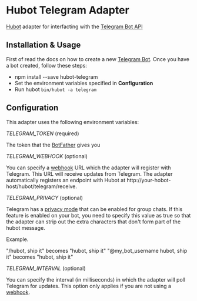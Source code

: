 # Hubot Telegram Adapter

[Hubot](https://hubot.github.com/docs/) adapter for interfacting with the [Telegram Bot API](https://core.telegram.org/bots/api)

## Installation & Usage

First of read the docs on how to create a new [Telegram Bot](https://core.telegram.org/bots#botfather). Once you have a bot created, follow these steps:

* npm install --save hubot-telegram
* Set the environment variables specified in **Configuration**
* Run hubot `bin/hubot -a telegram`

## Configuration

This adapter uses the following environment variables:

*TELEGRAM_TOKEN* (required)

The token that the [BotFather](https://core.telegram.org/bots#botfather) gives you

*TELEGRAM_WEBHOOK* (optional)

You can specify a [webhook](https://core.telegram.org/bots/api#setwebhook) URL which the adapter will register with Telegram. This URL will receive updates from Telegram. The adapter automatically registers an endpoint with Hubot at http://your-hobot-host/hubot/telegram/receive.

*TELEGRAM_PRIVACY* (optional)

Telegram has a [privacy mode](https://core.telegram.org/bots#privacy-mode) that can be enabled for group chats. If this feature is enabled on your bot, you need to specify this value as true so that the adapter can strip out the extra characters that don't form part of the hubot message.

Example.

"/hubot, ship it" becomes "hubot, ship it"
"@my_bot_username hubot, ship it" becomes "hubot, ship it"

*TELEGRAM_INTERVAL* (optional)

You can specify the interval (in milliseconds) in which the adapter will poll Telegram for updates. This option only applies if you are not using a [webhook](https://core.telegram.org/bots/api#setwebhook).